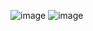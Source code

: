 ![image](https://user-images.githubusercontent.com/67634565/130442362-0d636cca-8ed2-43ee-8306-9440d6f41474.png)
![image](https://user-images.githubusercontent.com/67634565/130442484-5938efd6-5a76-4ff2-a187-6cbeb7de4314.png)

